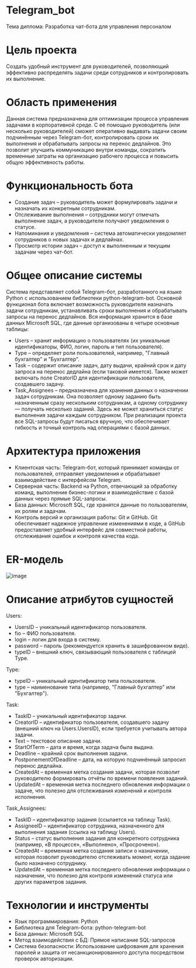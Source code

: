 # Telegram_bot
Тема диплома: Разработка чат-бота для управления персоналом
# Цель проекта 
Cоздать удобный инструмент для руководителей, позволяющий эффективно распределять задачи среди сотрудников и контролировать их выполнение.
# Область применения
Данная система предназначена для оптимизации процесса управления задачами в корпоративной среде. С её помощью руководитель (или несколько руководителей) сможет оперативно выдавать задачи своим подчинённым через Telegram-бот, контролировать сроки их выполнения и обрабатывать запросы на перенос дедлайнов. Это позволит улучшить коммуникацию внутри команды, сократить временные затраты на организацию рабочего процесса и повысить общую эффективность работы.
# Функциональность бота 
-	Создание задач – руководитель может формулировать задачи и назначать их конкретным сотрудникам.
-	Отслеживание выполнения – сотрудники могут отмечать выполнение задач, а руководители получают уведомления о статусе.
-	Напоминания и уведомления – система автоматически уведомляет сотрудников о новых задачах и дедлайнах.
-	Просмотр истории задач – доступ к выполненным и текущим задачам через чат-бот.
# Общее описание системы
Система представляет собой Telegram-бот, разработанного на языке Python с использованием библиотеки python-telegram-bot. Основной функционал бота включает возможность руководителя назначать задачи сотрудникам, устанавливать сроки выполнения и обрабатывать запросы на перенос дедлайнов. Вся информация хранится в базе данных Microsoft SQL, где данные организованы в четыре основные таблицы:
-	Users – хранит информацию о пользователях (их уникальные идентификаторы, ФИО, логин, пароль и тип пользователя).
-	Type – определяет роли пользователей, например, "Главный бухгалтер" и "Бухгалтер".
-	Task – содержит описание задач, дату выдачи, крайний срок и дату запроса на перенос дедлайна (если таковой имеется). Также может включать поле CreatorID для идентификации пользователя, создавшего задачу.
-	Task_Assignees – предназначена для хранения данных о назначении задач сотрудникам. Она позволяет одному заданию быть назначенным сразу нескольким сотрудникам, а одному сотруднику — получать несколько заданий. Здесь же может храниться статус выполнения задачи каждым сотрудником.
При реализации проекта все SQL-запросы будут писаться вручную, что обеспечивает гибкость и точный контроль над операциями с базой данных.
# Архитектура приложения
-	Клиентская часть: Telegram-бот, который принимает команды от пользователей, отправляет уведомления и обрабатывает взаимодействие с интерфейсом Telegram.
-	Серверная часть: Backend на Python, отвечающий за обработку команд, выполнение бизнес-логики и взаимодействие с базой данных через прямые SQL-запросы.
-	База данных: Microsoft SQL, где хранятся данные по пользователям, их ролям и задачам.
-	Контроль версий и организация работы: Git и GitHub. Git обеспечивает надежное управление изменениями в коде, а GitHub предоставляет удобный интерфейс для совместной работы, отслеживания ошибок и контроля качества кода. 
# ER-модель
![image](https://github.com/user-attachments/assets/6a183a7f-9154-44be-b31e-e2f00260306a)
# Описание атрибутов сущностей
Users:
-	UsersID – уникальный идентификатор пользователя.
-	fio – ФИО пользователя.
-	login – логин для входа в систему.
-	password – пароль (рекомендуется хранить в зашифрованном виде).
-	typeID – внешний ключ, связывающий пользователя с таблицей Type.

Type:
-	typeID – уникальный идентификатор типа пользователя.
-	type – наименование типа (например, "Главный бухгалтер" или "Бухгалтер").

Task:
-	TaskID – уникальный идентификатор задачи.
-	CreatorID – идентификатор пользователя, создавшего задачу (внешний ключ на Users.UsersID), если требуется учитывать автора задачи.
-	Text – текстовое описание задачи.
-	StartOfTerm – дата и время, когда задача была выдана.
-	Deadline – крайний срок выполнения задачи.
-	PostponementOfDeadline – дата, на которую подчинённый запросил перенос дедлайна.
-	CreatedAt – временная метка создания задачи, которая позволит руководителю формировать отчёты по времени появления заданий.
-	UpdatedAt – временная метка последнего обновления информации о задаче, что полезно для отслеживания изменений и контроля исполнения.

Task_Assignees:
-	TaskID – идентификатор задания (ссылается на таблицу Task).
-	AssigneeID – идентификатор сотрудника, назначенного для выполнения задания (ссылка на таблицу Users).
-	Status – статус выполнения задания для конкретного сотрудника (например, «В процессе», «Выполнено», «Просрочено»).
-	CreatedAt – временная метка создания записи о назначении, которая позволит руководителю отслеживать момент, когда задание было назначено сотруднику.
- UpdatedAt – временная метка последнего обновления информации о назначении, что полезно для контроля изменений статуса или других параметров задания.
# Технологии и инструменты
-	Язык программирования: Python
-	Библиотека для Telegram-бота: python-telegram-bot
-	База данных: Microsoft SQL
-	Метод взаимодействия с БД: Прямое написание SQL-запросов
-	Система безопасности: Использование шифрования для хранения паролей и защита от несанкционированного доступа посредством проверок авторизации.
